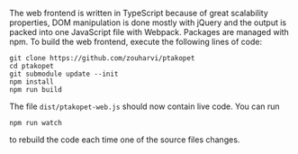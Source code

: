The web frontend is written in TypeScript because of great scalability properties, DOM manipulation is done mostly with jQuery and the output is packed into one JavaScript file with Webpack. Packages are managed with npm. To build the web frontend, execute the following lines of code:

```
git clone https://github.com/zouharvi/ptakopet
cd ptakopet
git submodule update --init
npm install
npm run build
```

The file `dist/ptakopet-web.js` should now contain live code. You can run

```
npm run watch
```

to rebuild the code each time one of the source files changes.
